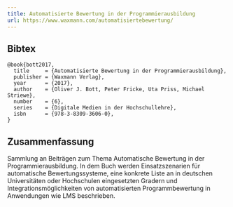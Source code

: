 ```yaml
---
title: Automatisierte Bewertung in der Programmierausbildung
url: https://www.waxmann.com/automatisiertebewertung/
---
```


## Bibtex

```
@book{bott2017,
  title     = {Automatisierte Bewertung in der Programmierausbildung},
  publisher = {Waxmann Verlag},
  year      = {2017},
  author    = {Oliver J. Bott, Peter Fricke, Uta Priss, Michael Striewe},
  number    = {6},
  series    = {Digitale Medien in der Hochschullehre},
  isbn      = {978-3-8309-3606-0},
}
```

## Zusammenfassung

Sammlung an Beiträgen zum Thema Automatische Bewertung in der Programmierausbildung. In dem Buch werden Einsatzszenarien für automatische Bewertungssysteme, eine konkrete Liste an in deutschen Universitäten oder Hochschulen eingesetzten Gradern und Integrationsmöglichkeiten von automatisierten Programmbewertung in Anwendungen wie LMS beschrieben.

